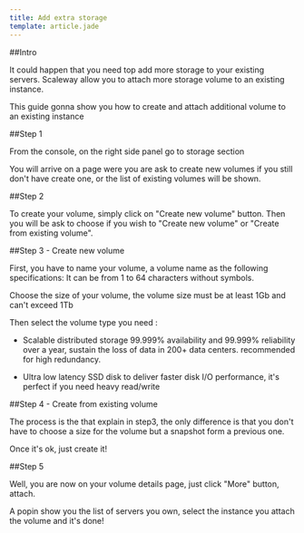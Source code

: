```yaml
---
title: Add extra storage
template: article.jade
---
```


##Intro

It could happen that you need top add more storage to your existing servers.
Scaleway allow you to attach more storage volume to an existing instance.

This guide gonna show you how to create and attach additional volume to an existing instance

##Step 1

From the console, on the right side panel go to storage section

You will arrive on a page were you are ask to create new volumes if you still don't have create one, or the list of existing volumes will be shown.

##Step 2

To create your volume, simply click on "Create new volume" button.
Then you will be ask  to choose if you wish to "Create new volume" or "Create from existing volume".

##Step 3 - Create new volume

First, you have to name your volume, a volume name as the following specifications: It can be from 1 to 64 characters without symbols.

Choose the size of your volume, the volume size must be at least 1Gb and can't exceed 1Tb

Then select the volume type you need :

- Scalable distributed storage
99.999% availability and 99.999% reliability over a year, sustain the loss of data in 200+ data centers. recommended for high redundancy.

- Ultra low latency
SSD disk to deliver faster disk I/O performance, it's perfect if you need heavy read/write

##Step 4 - Create from existing volume

The process is the that explain in step3, the only difference is that you don't have to choose a size for the volume but a snapshot form a previous one.

Once it's ok, just create it!

##Step 5

Well, you are now on your volume details page, just click "More" button, attach.

A popin show you the list of servers you own, select the instance you attach the volume and it's done!






